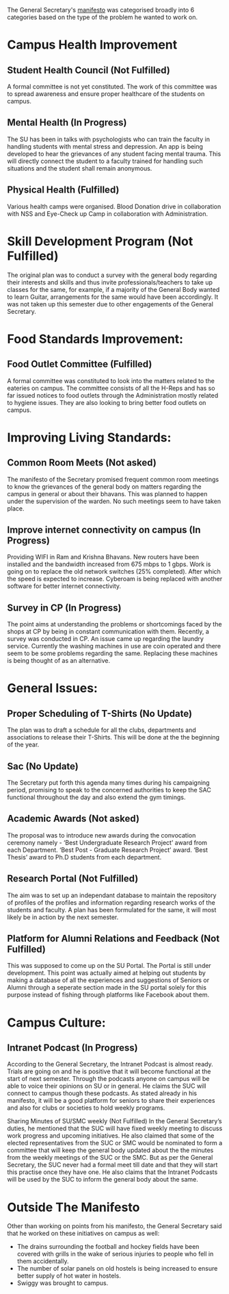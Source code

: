 <!-- TITLE: SUC Report Card: Suraj Thotakura -->
<!-- SUBTITLE: A talk with the General Secretary on progress over this semester.-->


The General Secretary's [manifesto](https://www.facebook.com/ElectionCommissionBPHC/photos/a.2073503136226677/2073503149560009/?type=1&theater) was categorised broadly into 6 categories based on the type of the problem he wanted to work on.
# Campus Health Improvement
## Student Health Council (Not Fulfilled)
A formal committee is not yet constituted. The work of this committee was to spread awareness and ensure proper healthcare of the students on campus.

## Mental Health (In Progress)
The  SU has been in talks with psychologists who can train the faculty in handling students with mental stress and depression. An app is being developed to hear the grievances of any student facing mental trauma. This will directly connect the student to a faculty trained for handling such situations and the student shall remain anonymous.

## Physical Health  (Fulfilled) 
Various health camps were organised. Blood Donation drive in collaboration with NSS and Eye-Check up Camp in collaboration with Administration.

# Skill Development Program (Not Fulfilled)
The original plan was to conduct a survey with the general body regarding their interests and skills and thus invite professionals/teachers to take up classes for the same, for example, if a majority of the General Body wanted to learn Guitar, arrangements for the same would have been accordingly. It was not taken up this semester due to other engagements of the General Secretary.
# Food Standards Improvement:
## Food Outlet Committee (Fulfilled)                                                                           
A formal committee was constituted to look into the matters related to the eateries on campus. The committee consists of all the H-Reps and has so far issued notices to food outlets through the Administration mostly related to hygiene issues. They are also looking to bring better food outlets on campus.

# Improving Living Standards:
## Common Room Meets (Not asked)
The manifesto of the Secretary promised frequent common room meetings to know the grievances of the general body on matters regarding the campus in general or about their bhavans. This was planned to happen under the supervision of the warden. No such meetings seem to have taken place.

## Improve internet connectivity on campus (In Progress) 
Providing WIFI in Ram and Krishna Bhavans. New routers have been installed and the bandwidth increased from 675 mbps to 1 gbps. Work is going on to replace the old network switches (25% completed). After which the speed is expected to increase. Cyberoam is being replaced with another software for better internet connectivity.

## Survey in CP (In Progress)
The point aims at understanding the problems or shortcomings faced by the shops at CP by being in constant communication with them. Recently, a survey was conducted in CP. An issue came up regarding the laundry service. Currently the washing machines in use are coin operated and there seem to be some problems regarding the same. Replacing these machines is being thought of as an alternative. 

# General Issues:
## Proper Scheduling of T-Shirts (No Update)
The plan was to draft a schedule for all the clubs, departments and associations to release their T-Shirts. This will be done at the the beginning of the year. 

## Sac (No Update)
The Secretary put forth this agenda many times during his campaigning period, promising to speak to the concerned authorities to keep the SAC functional throughout the day and also extend the gym timings.

## Academic Awards (Not asked)
The proposal was to introduce new awards during the convocation ceremony namely - 
‘Best Undergraduate Research Project’ award from each Department.
‘Best Post - Graduate Research Project’ award.
‘Best Thesis’ award to Ph.D students from each department.  

## Research Portal (Not Fulfilled)
The aim was to set up an independant database to maintain the repository of profiles of the profiles and information regarding research works of the students and faculty. A plan has been formulated for the same, it will most likely be in action by the next semester.

## Platform for Alumni Relations and Feedback (Not Fulfilled) 
This was supposed to come up on the SU Portal. The Portal is still under development. This point was actually aimed at helping out students by making a database of all the experiences and suggestions of Seniors or Alumni through a seperate section made in the SU portal solely for this purpose instead of fishing through platforms like Facebook about them.  

# Campus Culture:
## Intranet Podcast (In Progress)
According to the General Secretary, the Intranet Podcast is almost ready. Trials are going on and he is positive that it will become functional at the start of next semester. Through the podcasts anyone on campus will be able to voice their opinions on SU or in general. He claims the SUC will connect to campus though these podcasts. As stated already in his manifesto, it will be a good platform for seniors to share their experiences and also for clubs or societies to hold weekly programs. 

Sharing Minutes of SU/SMC weekly (Not Fulfilled)
In the General Secretary’s duties, he mentioned that the SUC will have fixed weekly meeting to discuss work progress and upcoming initiatives. He also claimed that some of the elected representatives from the SUC or SMC would be nominated to form a committee that will keep the general body updated about the the minutes from the weekly meetings of the SUC or the SMC. But as per the General Secretary, the SUC never had a formal meet till date and that they will start this practise once they have one. He also claims that the Intranet Podcasts will be used by the SUC to inform the general body about the same.

# Outside The Manifesto
Other than working on points from his manifesto, the General Secretary said that he worked on these initiatives on campus as well:
* The drains surrounding the football and hockey fields have been covered with grills in the wake of serious injuries to people who fell in them accidentally.
* The number of solar panels on old hostels is being increased to ensure better supply of hot water in hostels.
* Swiggy was brought to campus. 
